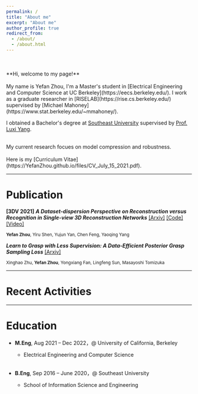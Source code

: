```yaml
---
permalink: /
title: "About me"
excerpt: "About me"
author_profile: true
redirect_from: 
  - /about/
  - /about.html
---
```

<br/>
<br/>
**Hi, welcome to my page!**
<br/>
<br/>
My name is Yefan Zhou, I'm a Master's student in [Electrical Engineering and Computer Science at UC Berkeley](https://eecs.berkeley.edu/). I work as a graduate researcher in [RISELAB](https://rise.cs.berkeley.edu/) supervised by [Michael Mahoney](https://www.stat.berkeley.edu/~mmahoney/).

I obtained a Bachelor's degree at [Southeast University](https://www.seu.edu.cn/english/) supervised by [Prof. Luxi Yang](https://scholar.google.com.hk/citations?user=Bx58-p4AAAAJ&hl=en).

<br/>
My current research focues on model compression and robustness.
<br/>
<br/>
Here is my [Curriculum Vitae](https://YefanZhou.github.io/files/CV_July_15_2021.pdf).

------


Publication
======
**[3DV 2021]** ***A Dataset-dispersion Perspective on Reconstruction versus Recognition in Single-view 3D Reconstruction Networks*** [[Arxiv]](https://arxiv.org/abs/2111.15158) [[Code]](https://github.com/YefanZhou/dispersion-score) [[Video]](https://recorder-v3.slideslive.com/?share=56386&s=b2b66c99-282f-4b1d-91db-1966c093a17d)  

<sub>**Yefan Zhou**, Yiru Shen, Yujun Yan, Chen Feng, Yaoqing Yang</sub>



***Learn to Grasp with Less Supervision: A Data-Efficient Posterior Grasp Sampling Loss*** [[Arxiv]](https://arxiv.org/abs/2110.01379)  

<sub>Xinghao Zhu, **Yefan Zhou**, Yongxiang Fan, Lingfeng Sun, Masayoshi Tomizuka</sub>

------



Recent Activities
======

------



Education
======
* **M.Eng**, Aug 2021 – Dec 2022，@ University of California, Berkeley  
	* Electrical Engineering and Computer Science
	<br/>

* **B.Eng**, Sep 2016 – June 2020，@ Southeast University  
	* School of Information Science and Engineering  

  
  
  
  
  


